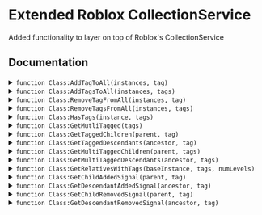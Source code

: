 # Extended Roblox CollectionService
Added functionality to layer on top of Roblox's CollectionService

Documentation
---

<details>
<summary><code>function Class:AddTagToAll(instances, tag)</code></summary>

Adds a tag to all elements in the array of instances

**Parameters:**
- `instances` (`array<Instance>`)  
The instances to tag
- `tag` (`string`)  
The tag to add

</details>

<details>
<summary><code>function Class:AddTagsToAll(instances, tags)</code></summary>

Adds a list of tags to all elements in the array of instances

**Parameters:**
- `instances` (`array<Instance>`)  
The instances to tag
- `tags` (`array<string>`)  
The tags to add

</details>

<details>
<summary><code>function Class:RemoveTagFromAll(instances, tag)</code></summary>

Removes a tag from all elements in the array of instances

**Parameters:**
- `instances` (`array<Instance>`)  
The instances to untag
- `tag` (`string`)  
The tag to remove

</details>

<details>
<summary><code>function Class:RemoveTagsFromAll(instances, tags)</code></summary>

Removes a list of tags to all elements in the array of instances

**Parameters:**
- `instances` (`array<Instance>`)  
The instances to untag
- `tags` (`array<string>`)  
The tags to remove

</details>

<details>
<summary><code>function Class:HasTags(instance, tags)</code></summary>

Checks whether a given instance has all the tags provided

**Parameters:**
- `instance` (`Instance`)  
The instance to check
- `tags` (`array<string>`)  
The tags to look for

**Returns:**  
`boolean`  
True if the instance has all the tags

</details>

<details>
<summary><code>function Class:GetMutliTagged(tags)</code></summary>

Gets all instances that match the given set of tags

**Parameters:**
- `The` (`array<string>`)  
tags to match

**Returns:**  
`array<Instance>`  
The instances that match the set of tags

</details>

<details>
<summary><code>function Class:GetTaggedChildren(parent, tag)</code></summary>

Gets all children of an instance with a tag

**Parameters:**
- `parent` (`Instance`)  
The parent to search the children of
- `tag` (`string`)  
The tag to search for

**Returns:**  
`array<Instance>`  
The children that have the tag

</details>

<details>
<summary><code>function Class:GetTaggedDescendants(ancestor, tag)</code></summary>

Gets all descendants of an instance with a tag

**Parameters:**
- `ancestor` (`Instance`)  
The ancestor to search the descendants of
- `tag` (`string`)  
The tag to search for

**Returns:**  
`array<Instance>`  
The descendants that have the tag

</details>

<details>
<summary><code>function Class:GetMultiTaggedChildren(parent, tags)</code></summary>

Gets all children of an instance with all of the given tags

**Parameters:**
- `parent` (`Instance`)  
The parent to search the children of
- `tags` (`array<string>`)  
The tags to search for

**Returns:**  
`array<Instance>`  
The children that have all the tags

</details>

<details>
<summary><code>function Class:GetMultiTaggedDescendants(ancestor, tags)</code></summary>

Gets all descendants of an instance with all of the given tags

**Parameters:**
- `ancestor` (`Instance`)  
The ancestor to search the descendants of
- `tags` (`array<string>`)  
The tags to search for

**Returns:**  
`array<Instance>`  
The descendants that have all the tags

</details>

<details>
<summary><code>function Class:GetRelativesWithTags(baseInstance, tags, numLevels)</code></summary>

Gets all relatives, not including the top-most ancestor, that match the given set of tags

**Parameters:**
- `baseInstance` (`Instance`)  
The instance to get the relatives of
- `tags` (`array<string>`)  
The tags to check for
- `numLevels` (`number`)  
The number of levels to go up

**Returns:**  
`array<Instance>`  
The relatives that match, not including the baseInstance or the top-most ancestor

</details>

<details>
<summary><code>function Class:GetChildAddedSignal(parent, tag)</code></summary>

Gets a signal for when a child is added with the given tag to the given parent

**Parameters:**
- `parent` (`Instance`)  
The parent to listen for children of
- `tag` (`string`)  
The tag to listen for

**Returns:**  
`RBXScriptSignal`  
The signal, will provide the new child as an argument to any handlers connected to it

</details>

<details>
<summary><code>function Class:GetDescendantAddedSignal(ancestor, tag)</code></summary>

Gets a signal for when a descendant is added with the given tag to the given ancestor

**Parameters:**
- `ancestor` (`Instance`)  
The ancestor to listen for descendants of
- `tag` (`string`)  
The tag to listen for

**Returns:**  
`RBXScriptSignal`  
The signal, will provide the new descendant as an argument to any handlers connected to it

</details>

<details>
<summary><code>function Class:GetChildRemovedSignal(parent, tag)</code></summary>

Gets a signal for when a child is removed with the given tag from the given parent

**Parameters:**
- `parent` (`Instance`)  
The parent to listen for children of
- `tag` (`string`)  
The tag to listen for

**Returns:**  
`RBXScriptSignal`  
The signal, will provide the former child as an argument to any handlers connected to it

</details>

<details>
<summary><code>function Class:GetDescendantRemovedSignal(ancestor, tag)</code></summary>

Gets a signal for when a descendant is removed with the given tag from the given ancestor

**Parameters:**
- `ancestor` (`Instance`)  
The ancestor to listen for descendants of
- `tag` (`string`)  
The tag to listen for

**Returns:**  
`RBXScriptSignal`  
The signal, will provide the former descendant as an argument to any handlers connected to it

</details>

